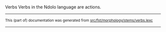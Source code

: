 Verbs
Verbs in the Ndolo language are actions.

* * *

<small>This (part of) documentation was generated from [src/fst/morphology/stems/verbs.lexc](https://github.com/giellalt/lang-ndl/blob/main/src/fst/morphology/stems/verbs.lexc)</small>

---

